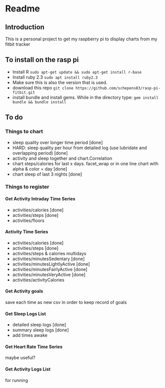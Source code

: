 # Readme
## Introduction
This is a personal project to get my raspberry pi to display charts from my fitbit tracker

## To install on the rasp pi
- Install R
`sudo apt-get update && sudo apt-get install r-base`
- Install ruby 2.3
`sudo apt install ruby2.3`
- Make sure this is also the version that is used.
- download this repo
`git clone https://github.com/schepens83/rasp-pi-fitbit.git`
- install bundle and install gems. While in the directory type:
`gem install bundle && bundle install`


## To do
### Things to chart
- sleep quality over longer time period [done]
- HARD: sleep quality per hour from detailed log (use lubridate and overlapping period) [done]
- activity and sleep together and chart.Correlation
- chart steps/calories for last x days. facet_wrap or in one line chart with alpha & color = day [done]
- chart sleep of last 3 nights [done]


### Things to register
#### Get Activity Intraday Time Series
- activities/calories [done]
- activities/steps [done]
- activities/floors

#### Activity Time Series
- activities/calories [done]
- activities/steps [done]
- activities/steps & calories multidays
- activities/minutesSedentary [done]
- activities/minutesLightlyActive [done]
- activities/minutesFairlyActive [done]
- activities/minutesVeryActive [done]
- activities/activityCalories

#### Get Activity goals
save each time as new csv in order to keep record of goals

#### Get Sleep Logs List
- detailed sleep logs [done]
- summary sleep logs [done]
- add times awake

#### Get Heart Rate Time Series
maybe useful?

#### Get Activity Logs List
for running

